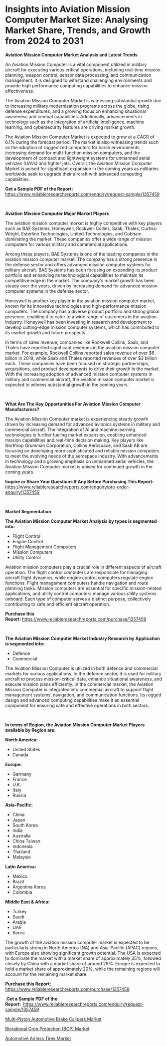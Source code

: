 <p><h1>Insights into Aviation Mission Computer Market Size: Analysing Market Share, Trends, and Growth from 2024 to 2031</h1></p><p><strong>Aviation Mission Computer Market Analysis and Latest Trends</strong></p>
<p><p>An Aviation Mission Computer is a vital component utilized in military aircraft for executing various critical operations, including real-time mission planning, weapon control, sensor data processing, and communication management. It is designed to withstand challenging environments and provide high performance computing capabilities to enhance mission effectiveness.</p><p>The Aviation Mission Computer Market is witnessing substantial growth due to increasing military modernization programs across the globe, rising defense expenditures, and a growing focus on enhancing situational awareness and combat capabilities. Additionally, advancements in technology such as the integration of artificial intelligence, machine learning, and cybersecurity features are driving market growth.</p><p>The Aviation Mission Computer Market is expected to grow at a CAGR of 6.1% during the forecast period. The market is also witnessing trends such as the adoption of ruggedized computers for harsh environments, increasing demand for multi-function mission computers, and the development of compact and lightweight systems for unmanned aerial vehicles (UAVs) and fighter jets. Overall, the Aviation Mission Computer Market is poised for significant expansion in the coming years as militaries worldwide seek to upgrade their aircraft with advanced computing capabilities.</p></p>
<p><strong>Get a Sample PDF of the Report:&nbsp;</strong> <a href="https://www.reliableresearchreports.com/enquiry/request-sample/1357459">https://www.reliableresearchreports.com/enquiry/request-sample/1357459</a></p>
<p>&nbsp;</p>
<p><strong>Aviation Mission Computer Major Market Players</strong></p>
<p><p>The aviation mission computer market is highly competitive with key players such as BAE Systems, Honeywell, Rockwell Collins, Saab, Thales, Curtiss-Wright, Esterline Technologies, United Technologies, and Cobham dominating the market. These companies offer a wide range of mission computers for various military and commercial applications.</p><p>Among these players, BAE Systems is one of the leading companies in the aviation mission computer market. The company has a strong presence in the defense sector and offers advanced mission computer systems for military aircraft. BAE Systems has been focusing on expanding its product portfolio and enhancing its technological capabilities to maintain its competitive edge in the market. The company's market growth has been steady over the years, driven by increasing demand for advanced mission computer systems in the defense sector.</p><p>Honeywell is another key player in the aviation mission computer market, known for its innovative technologies and high-performance mission computers. The company has a diverse product portfolio and strong global presence, enabling it to cater to a wide range of customers in the aviation industry. Honeywell has been investing in research and development to develop cutting-edge mission computer systems, which has contributed to its market growth and future prospects.</p><p>In terms of sales revenue, companies like Rockwell Collins, Saab, and Thales have reported significant revenues in the aviation mission computer market. For example, Rockwell Collins reported sales revenue of over $6 billion in 2019, while Saab and Thales reported revenues of over $3 billion each. These companies have been focused on strategic partnerships, acquisitions, and product developments to drive their growth in the market. With the increasing adoption of advanced mission computer systems in military and commercial aircraft, the aviation mission computer market is expected to witness substantial growth in the coming years.</p></p>
<p>&nbsp;</p>
<p><strong>What Are The Key Opportunities For Aviation Mission Computer Manufacturers?</strong></p>
<p><p>The Aviation Mission Computer market is experiencing steady growth driven by increasing demand for advanced avionics systems in military and commercial aircraft. The integration of AI and machine learning technologies is further fueling market expansion, enabling enhanced mission capabilities and real-time decision making. Key players like Northrop Grumman Corporation, Collins Aerospace, and Saab AB are focusing on developing more sophisticated and reliable mission computers to meet the evolving needs of the aerospace industry. With advancements in technology and a growing emphasis on unmanned aerial vehicles, the Aviation Mission Computer market is poised for continued growth in the coming years.</p></p>
<p><strong>Inquire or Share Your Questions If Any Before Purchasing This Report:</strong> <a href="https://www.reliableresearchreports.com/enquiry/pre-order-enquiry/1357459">https://www.reliableresearchreports.com/enquiry/pre-order-enquiry/1357459</a></p>
<p>&nbsp;</p>
<p><strong>Market Segmentation</strong></p>
<p><strong>The Aviation Mission Computer Market Analysis by types is segmented into:</strong></p>
<p><ul><li>Flight Control</li><li>Engine Control</li><li>Flight Management Computers</li><li>Mission Computers</li><li>Utility Control</li></ul></p>
<p><p>Aviation mission computers play a crucial role in different aspects of aircraft operation. The flight control computers are responsible for managing aircraft flight dynamics, while engine control computers regulate engine functions. Flight management computers handle navigation and route planning tasks. Mission computers are essential for specific mission-related applications, and utility control computers manage various utility systems onboard. Each type of computer serves a distinct purpose, collectively contributing to safe and efficient aircraft operation.</p></p>
<p><strong>Purchase this Report:&nbsp;</strong><a href="https://www.reliableresearchreports.com/purchase/1357459">https://www.reliableresearchreports.com/purchase/1357459</a></p>
<p>&nbsp;</p>
<p><strong>The Aviation Mission Computer Market Industry Research by Application is segmented into:</strong></p>
<p><ul><li>Defence</li><li>Commercial</li></ul></p>
<p><p>The Aviation Mission Computer is utilized in both defence and commercial markets for various applications. In the defence sector, it is used for military aircraft to process mission-critical data, enhance situational awareness, and execute mission plans efficiently. In the commercial market, the Aviation Mission Computer is integrated into commercial aircraft to support flight management systems, navigation, and communication functions. Its rugged design and advanced computing capabilities make it an essential component for ensuring safe and effective operations in both sectors.</p></p>
<p>&nbsp;</p>
<p><strong>In terms of Region, the Aviation Mission Computer Market Players available by Region are:</strong></p>
<p>
    <p> <strong> North America: </strong>
        <ul>
            <li>United States</li>
            <li>Canada</li>
        </ul>
        </p> 
    <p> <strong> Europe: </strong>
        <ul>
            <li>Germany</li>
            <li>France</li>
            <li>U.K.</li>
            <li>Italy</li>
            <li>Russia</li>
        </ul>
        </p> 
    <p> <strong> Asia-Pacific: </strong>
        <ul>
            <li>China</li>
            <li>Japan</li>
            <li>South Korea</li>
            <li>India</li>
            <li>Australia</li>
            <li>China Taiwan</li>
            <li>Indonesia</li>
            <li>Thailand</li>
            <li>Malaysia</li>
        </ul>
        </p> 
    <p> <strong> Latin America: </strong>
        <ul>
            <li>Mexico</li>
            <li>Brazil</li>
            <li>Argentina Korea</li>
            <li>Colombia</li>
        </ul>
        </p> 
    <p> <strong> Middle East & Africa: </strong>
        <ul>
            <li>Turkey</li>
            <li>Saudi</li>
            <li>Arabia</li>
            <li>UAE</li>
            <li>Korea</li>
        </ul>
    </p>
    </p>
<p><p>The growth of the aviation mission computer market is expected to be particularly strong in North America (NA) and Asia-Pacific (APAC) regions, with Europe also showing significant growth potential. The USA is expected to dominate the market with a market share of approximately 35%, followed closely by China with a market share of around 29%. Europe is expected to hold a market share of approximately 20%, while the remaining regions will account for the remaining market share.</p></p>
<p><strong>Purchase this Report: </strong><a href="https://www.reliableresearchreports.com/purchase/1357459">https://www.reliableresearchreports.com/purchase/1357459</a></p>
<p>&nbsp;<strong>Get a Sample PDF of the Report:&nbsp;&nbsp;</strong><a href="https://www.reliableresearchreports.com/enquiry/request-sample/1357459">https://www.reliableresearchreports.com/enquiry/request-sample/1357459</a></p>
<p><strong></strong></p>
<p><p><a href="https://github.com/julyju69/Market-Research-Report-List-2/blob/main/multi-piston-automotive-brake-calipers-market.md">Multi-Piston Automotive Brake Calipers Market</a></p><p><a href="https://view.publitas.com/reportprime-1/biorational-crop-protection-bcp-market-provides-detailed-segmentation-of-this-market-based-on-type-application-and-region-and-forecast-for-the-period-from-2023-2030/">Biorational Crop Protection (BCP) Market</a></p><p><a href="https://github.com/nathandecarvalho/Market-Research-Report-List-2/blob/main/automotive-airless-tires-market.md">Automotive Airless Tires Market</a></p></p>